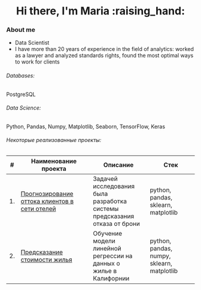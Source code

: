 <div id="header" align="center">
    <h1>Hi there, I'm  Maria :raising_hand: </h1>
</div>


### About me
- Data Scientist
- I have more than 20 years of experience in the field of analytics: worked as a lawyer and analyzed standards rights, found the most optimal ways to work for clients


###### Databases: 
PostgreSQL


###### Data Science: 
Python, Pandas, Numpy, Matplotlib, Seaborn, TensorFlow, Keras

###### Некоторые реализованные проекты:

| #    | Наименование проекта                | Описание                                                     | Стек                                                         |
| ---- | ------------------------------------------------------------ | ------------------------------------------------------------ | ------------------------------------------------------------ |
| 1.   | [Прогнозирование оттока клиентов в сети отелей](https://github.com/herouasfalta/05-hotel-reservation/blob/master/05-hotel-reservation.ipynb) | Задачей исследования была <br/>разработка системы предсказания <br/>отказа от брони | python, pandas, sklearn, matplotlib       |
| 2.   | [Предсказание стоимости жилья](https://github.com/herouasfalta/06-houses-california1990/blob/master/06-houses-california1990.ipynb) | Обучение модели линейной <br/>регрессии на данных о <br/>жилье в Калифорнии | python, pandas, numpy, sklearn, matplotlib |

<br><br>

